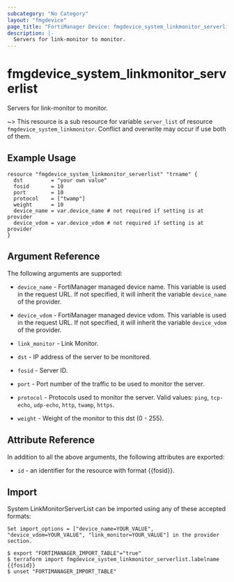 ```yaml
---
subcategory: "No Category"
layout: "fmgdevice"
page_title: "FortiManager Device: fmgdevice_system_linkmonitor_serverlist"
description: |-
  Servers for link-monitor to monitor.
---
```


# fmgdevice_system_linkmonitor_serverlist
Servers for link-monitor to monitor.

~> This resource is a sub resource for variable `server_list` of resource `fmgdevice_system_linkmonitor`. Conflict and overwrite may occur if use both of them.



## Example Usage

```hcl
resource "fmgdevice_system_linkmonitor_serverlist" "trname" {
  dst         = "your own value"
  fosid       = 10
  port        = 10
  protocol    = ["twamp"]
  weight      = 10
  device_name = var.device_name # not required if setting is at provider
  device_vdom = var.device_vdom # not required if setting is at provider
}
```

## Argument Reference


The following arguments are supported:

* `device_name` - FortiManager managed device name. This variable is used in the request URL. If not specified, it will inherit the variable `device_name` of the provider.
* `device_vdom` - FortiManager managed device vdom. This variable is used in the request URL. If not specified, it will inherit the variable `device_vdom` of the provider.
* `link_monitor` - Link Monitor.

* `dst` - IP address of the server to be monitored.
* `fosid` - Server ID.
* `port` - Port number of the traffic to be used to monitor the server.
* `protocol` - Protocols used to monitor the server. Valid values: `ping`, `tcp-echo`, `udp-echo`, `http`, `twamp`, `https`.

* `weight` - Weight of the monitor to this dst (0 - 255).


## Attribute Reference

In addition to all the above arguments, the following attributes are exported:
* `id` - an identifier for the resource with format {{fosid}}.

## Import

System LinkMonitorServerList can be imported using any of these accepted formats:
```
Set import_options = ["device_name=YOUR_VALUE", "device_vdom=YOUR_VALUE", "link_monitor=YOUR_VALUE"] in the provider section.

$ export "FORTIMANAGER_IMPORT_TABLE"="true"
$ terraform import fmgdevice_system_linkmonitor_serverlist.labelname {{fosid}}
$ unset "FORTIMANAGER_IMPORT_TABLE"
```

